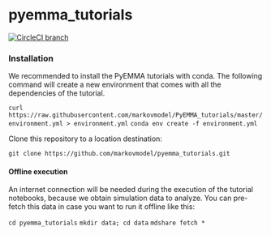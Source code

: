 # pyemma_tutorials

[![CircleCI branch](https://img.shields.io/circleci/project/github/markovmodel/pyemma_tutorials/master.svg)](https://github.com/markovmodel/pyemma_tutorials)


### Installation
We recommended to install the PyEMMA tutorials with conda. The following command will create a new environment that comes with all the dependencies of the tutorial.

`curl  https://raw.githubusercontent.com/markovmodel/PyEMMA_tutorials/master/environment.yml > environment.yml`
`conda env create -f environment.yml`

Clone this repository to a location destination:

`git clone https://github.com/markovmodel/pyemma_tutorials.git`

#### Offline execution
An internet connection will be needed during the execution of the tutorial notebooks, because we obtain simulation data to analyze. You can pre-fetch this data in case you want to run it offline like this:

`cd pyemma_tutorials`
`mkdir data; cd data`
`mdshare fetch *`
